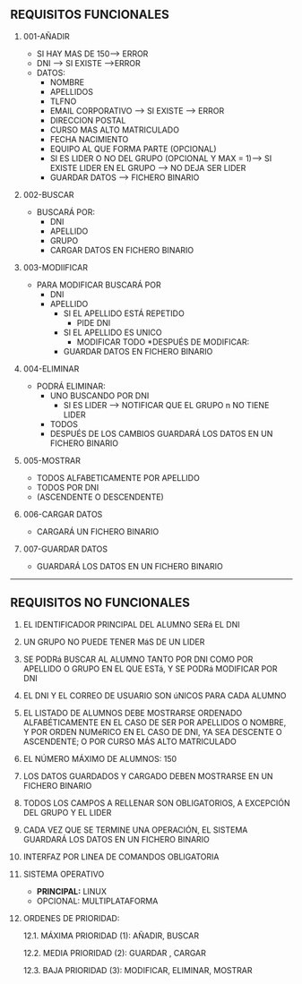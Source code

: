 ## REQUISITOS FUNCIONALES

1. 001-AÑADIR
	* SI HAY MAS DE 150--> ERROR
	* DNI --> SI EXISTE -->ERROR
	* DATOS:
        * NOMBRE 
		* APELLIDOS
		* TLFNO
		* EMAIL CORPORATIVO --> SI EXISTE --> ERROR
		* DIRECCION POSTAL
		* CURSO MAS ALTO MATRICULADO
		* FECHA NACIMIENTO
		* EQUIPO AL QUE FORMA PARTE (OPCIONAL)
		* SI ES LIDER O NO DEL GRUPO (OPCIONAL Y MAX = 1)--> SI EXISTE LIDER EN EL GRUPO --> NO DEJA SER LIDER 
		* GUARDAR DATOS --> FICHERO BINARIO

2. 002-BUSCAR 
	* BUSCARÁ POR:
	    * DNI
		* APELLIDO
		* GRUPO
		* CARGAR DATOS EN FICHERO BINARIO

3. 003-MODIIFICAR 
	* PARA MODIFICAR BUSCARÁ POR
		* DNI
	    * APELLIDO	
			* SI EL APELLIDO ESTÁ REPETIDO
				* PIDE DNI
			* SI EL APELLIDO ES UNICO
				* MODIFICAR TODO
        *DESPUÉS DE MODIFICAR:
		    * GUARDAR DATOS EN FICHERO BINARIO

4. 004-ELIMINAR
    * PODRÁ ELIMINAR:
		* UNO
		    BUSCANDO POR DNI
		    * SI ES LIDER --> NOTIFICAR QUE EL GRUPO n NO TIENE LIDER
		* TODOS
	   * DESPUÉS DE LOS CAMBIOS GUARDARÁ LOS DATOS EN UN FICHERO BINARIO

5. 005-MOSTRAR
	* TODOS ALFABETICAMENTE POR APELLIDO
	* TODOS POR DNI
	* (ASCENDENTE O DESCENDENTE)

6. 006-CARGAR DATOS
    * CARGARÁ UN FICHERO BINARIO

7. 007-GUARDAR DATOS
    * GUARDARÁ LOS DATOS EN UN FICHERO BINARIO  
    
    
---

## REQUISITOS NO FUNCIONALES
1. EL IDENTIFICADOR PRINCIPAL DEL ALUMNO SERá EL DNI

2. UN GRUPO NO PUEDE TENER MáS DE UN LIDER

3. SE PODRá BUSCAR AL ALUMNO TANTO POR DNI COMO POR APELLIDO O GRUPO EN EL QUE ESTá, Y SE PODRá MODIFICAR POR DNI

4. EL DNI Y EL CORREO DE USUARIO SON úNICOS PARA CADA ALUMNO

5. EL LISTADO DE ALUMNOS DEBE MOSTRARSE ORDENADO ALFABÉTICAMENTE EN EL CASO DE SER POR APELLIDOS O NOMBRE, Y POR ORDEN NUMéRICO EN EL CASO DE DNI, YA SEA DESCENTE O ASCENDENTE; O POR CURSO MÁS ALTO MATRICULADO

6. EL NÚMERO MÁXIMO  DE ALUMNOS: 150

7. LOS DATOS GUARDADOS Y CARGADO DEBEN MOSTRARSE EN UN FICHERO BINARIO

8. TODOS LOS CAMPOS A RELLENAR SON OBLIGATORIOS, A EXCEPCIÓN DEL GRUPO Y EL LIDER

9. CADA VEZ QUE SE TERMINE UNA OPERACIÓN, EL SISTEMA GUARDARÁ LOS DATOS EN UN FICHERO BINARIO

10. INTERFAZ POR LINEA DE COMANDOS OBLIGATORIA

11. SISTEMA OPERATIVO 
	* **PRINCIPAL:** LINUX
	* OPCIONAL: MULTIPLATAFORMA

12. ORDENES DE PRIORIDAD:  

	12.1. MÁXIMA PRIORIDAD (1): AÑADIR, BUSCAR  
	
	12.2. MEDIA PRIORIDAD (2): GUARDAR , CARGAR  
	
	12.3. BAJA PRIORIDAD (3): MODIFICAR, ELIMINAR, MOSTRAR
